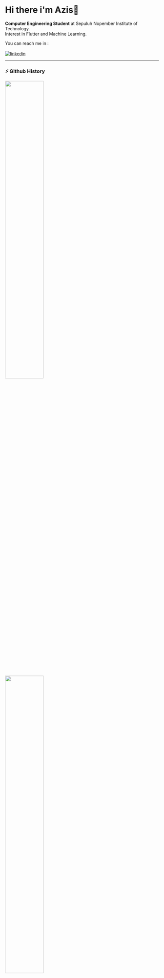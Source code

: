 # Hi there i'm Azis👋

**Computer Engineering Student** at Sepuluh Nopember Institute of Technology.<br>
Interest in Flutter and Machine Learning.<br>

You can reach me in :
</br>
</br>
[![linkedin]](https://www.linkedin.com/in/zisz/)

---

### ⚡ Github History
<p align="left">
<a href="https://github.com/ziszz">
  <img height="50%" src="https://github-readme-stats.vercel.app/api?username=ziszz&show_icons=true&include_all_commits=true"/>
  <img height="50%" src="https://github-readme-stats.vercel.app/api/top-langs/?username=ziszz&layout=compact"/>
  <img width="50%" src="https://github-readme-streak-stats.herokuapp.com/?user=ziszz"/>
  <img width="40%" src="https://github-profile-trophy.vercel.app/?username=ziszz&column=4&margin-w=10&margin-h=10"/>
</a>
</p>

<!-- LINKS -->

[linkedin]: https://img.shields.io/badge/LinkedIn-0077B5?style=for-the-badge&logo=linkedin&logoColor=white
